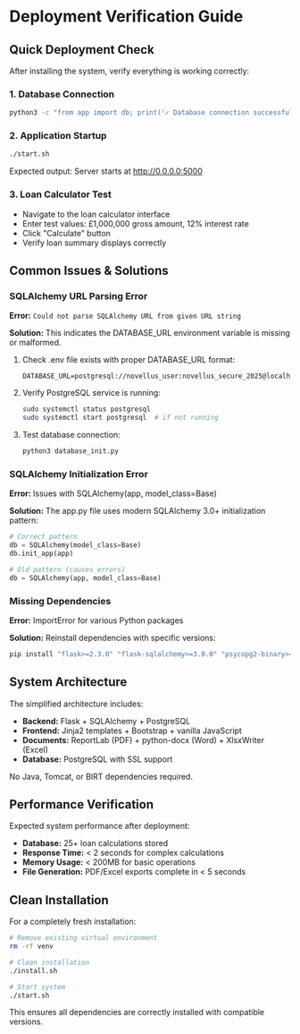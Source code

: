 # Deployment Verification Guide

## Quick Deployment Check

After installing the system, verify everything is working correctly:

### 1. Database Connection
```bash
python3 -c "from app import db; print('✓ Database connection successful')"
```

### 2. Application Startup
```bash
./start.sh
```
Expected output: Server starts at http://0.0.0.0:5000

### 3. Loan Calculator Test
- Navigate to the loan calculator interface
- Enter test values: £1,000,000 gross amount, 12% interest rate
- Click "Calculate" button
- Verify loan summary displays correctly

## Common Issues & Solutions

### SQLAlchemy URL Parsing Error
**Error:** `Could not parse SQLAlchemy URL from given URL string`

**Solution:** This indicates the DATABASE_URL environment variable is missing or malformed.

1. Check .env file exists with proper DATABASE_URL format:
   ```
   DATABASE_URL=postgresql://novellus_user:novellus_secure_2025@localhost/novellus_loans
   ```

2. Verify PostgreSQL service is running:
   ```bash
   sudo systemctl status postgresql
   sudo systemctl start postgresql  # if not running
   ```

3. Test database connection:
   ```bash
   python3 database_init.py
   ```

### SQLAlchemy Initialization Error
**Error:** Issues with SQLAlchemy(app, model_class=Base)

**Solution:** The app.py file uses modern SQLAlchemy 3.0+ initialization pattern:
```python
# Correct pattern
db = SQLAlchemy(model_class=Base)
db.init_app(app)

# Old pattern (causes errors)
db = SQLAlchemy(app, model_class=Base)
```

### Missing Dependencies
**Error:** ImportError for various Python packages

**Solution:** Reinstall dependencies with specific versions:
```bash
pip install "flask>=2.3.0" "flask-sqlalchemy>=3.0.0" "psycopg2-binary>=2.9.0"
```

## System Architecture

The simplified architecture includes:
- **Backend:** Flask + SQLAlchemy + PostgreSQL
- **Frontend:** Jinja2 templates + Bootstrap + vanilla JavaScript
- **Documents:** ReportLab (PDF) + python-docx (Word) + XlsxWriter (Excel)
- **Database:** PostgreSQL with SSL support

No Java, Tomcat, or BIRT dependencies required.

## Performance Verification

Expected system performance after deployment:
- **Database:** 25+ loan calculations stored
- **Response Time:** < 2 seconds for complex calculations
- **Memory Usage:** < 200MB for basic operations
- **File Generation:** PDF/Excel exports complete in < 5 seconds

## Clean Installation

For a completely fresh installation:

```bash
# Remove existing virtual environment
rm -rf venv

# Clean installation
./install.sh

# Start system
./start.sh
```

This ensures all dependencies are correctly installed with compatible versions.